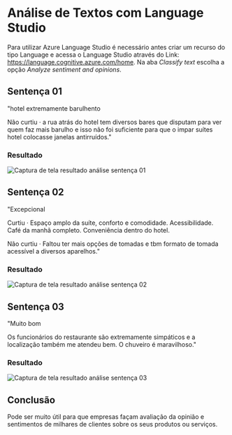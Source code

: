 # Análise de Textos com Language Studio
Para utilizar Azure Language Studio é necessário antes criar um recurso do tipo Language e acessa o Language Studio através do Link: https://language.cognitive.azure.com/home. Na aba *Classify text* escolha a opção *Analyze sentiment and opinions*.

## Sentença 01

"hotel extremamente barulhento

Não curtiu · a rua atrás do hotel tem diversos bares que disputam para ver quem faz mais barulho e isso não foi suficiente para que o impar suítes hotel colocasse janelas antirruídos."

### Resultado
![Captura de tela resultado análise sentença 01](Sentença01.png)

## Sentença 02

"Excepcional
 
Curtiu · Espaço amplo da suíte, conforto e comodidade.
Acessibilidade.
Café da manhã completo.
Conveniência dentro do hotel.

Não curtiu · Faltou ter mais opções de tomadas e tbm formato de tomada acessível a diversos aparelhos."

### Resultado
![Captura de tela resultado análise sentença 02](Sentença02.png)

## Sentença 03

"Muito bom

Os funcionários do restaurante são extremamente simpáticos e a localização também me atendeu bem.
O chuveiro é maravilhoso."

### Resultado
![Captura de tela resultado análise sentença 03](Sentença03.png)

## Conclusão
Pode ser muito útil para que empresas façam avaliação da opinião e sentimentos de milhares de clientes sobre os seus produtos ou  serviços.
